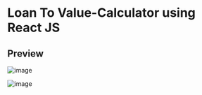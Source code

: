 # Loan To Value-Calculator using React JS

## Preview
![image](https://user-images.githubusercontent.com/4272175/231698177-4b84cf84-423a-4527-a5c1-b29f8c11dc01.png)

![image](https://user-images.githubusercontent.com/4272175/231698591-8c40abe4-1702-4bf4-853c-81cb401b6502.png)
